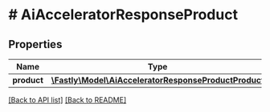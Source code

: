# # AiAcceleratorResponseProduct

## Properties

Name | Type | Description | Notes
------------ | ------------- | ------------- | -------------
**product** | [**\Fastly\Model\AiAcceleratorResponseProductProduct**](AiAcceleratorResponseProductProduct.md) |  | [optional] 


[[Back to API list]](../../README.md#endpoints) [[Back to README]](../../README.md)
